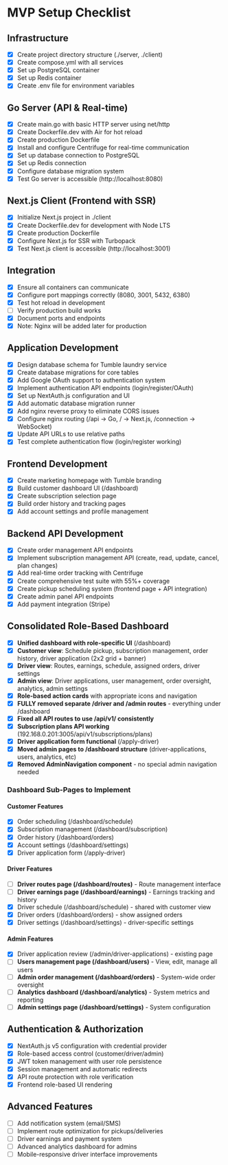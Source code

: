 # MVP Setup Checklist

## Infrastructure
- [x] Create project directory structure (./server, ./client)
- [x] Create compose.yml with all services
- [x] Set up PostgreSQL container
- [x] Set up Redis container
- [x] Create .env file for environment variables

## Go Server (API & Real-time)
- [x] Create main.go with basic HTTP server using net/http
- [x] Create Dockerfile.dev with Air for hot reload
- [x] Create production Dockerfile
- [x] Install and configure Centrifuge for real-time communication
- [x] Set up database connection to PostgreSQL
- [x] Set up Redis connection
- [x] Configure database migration system
- [x] Test Go server is accessible (http://localhost:8080)

## Next.js Client (Frontend with SSR)
- [x] Initialize Next.js project in ./client
- [x] Create Dockerfile.dev for development with Node LTS
- [x] Create production Dockerfile
- [x] Configure Next.js for SSR with Turbopack
- [x] Test Next.js client is accessible (http://localhost:3001)

## Integration
- [x] Ensure all containers can communicate
- [x] Configure port mappings correctly (8080, 3001, 5432, 6380)
- [x] Test hot reload in development
- [ ] Verify production build works
- [x] Document ports and endpoints
- [x] Note: Nginx will be added later for production

## Application Development
- [x] Design database schema for Tumble laundry service
- [x] Create database migrations for core tables
- [x] Add Google OAuth support to authentication system
- [x] Implement authentication API endpoints (login/register/OAuth)
- [x] Set up NextAuth.js configuration and UI
- [x] Add automatic database migration runner
- [x] Add nginx reverse proxy to eliminate CORS issues
- [x] Configure nginx routing (/api -> Go, / -> Next.js, /connection -> WebSocket)
- [x] Update API URLs to use relative paths
- [x] Test complete authentication flow (login/register working)

## Frontend Development
- [x] Create marketing homepage with Tumble branding
- [x] Build customer dashboard UI (/dashboard)
- [x] Create subscription selection page
- [x] Build order history and tracking pages
- [x] Add account settings and profile management

## Backend API Development
- [x] Create order management API endpoints
- [x] Implement subscription management API (create, read, update, cancel, plan changes)
- [x] Add real-time order tracking with Centrifuge
- [x] Create comprehensive test suite with 55%+ coverage  
- [x] Create pickup scheduling system (frontend page + API integration)
- [x] Create admin panel API endpoints
- [x] Add payment integration (Stripe)

## Consolidated Role-Based Dashboard
- [x] **Unified dashboard with role-specific UI** (/dashboard)
- [x] **Customer view**: Schedule pickup, subscription management, order history, driver application (2x2 grid + banner)
- [x] **Driver view**: Routes, earnings, schedule, assigned orders, driver settings
- [x] **Admin view**: Driver applications, user management, order oversight, analytics, admin settings  
- [x] **Role-based action cards** with appropriate icons and navigation
- [x] **FULLY removed separate /driver and /admin routes** - everything under /dashboard
- [x] **Fixed all API routes to use /api/v1/ consistently**
- [x] **Subscription plans API working** (192.168.0.201:3005/api/v1/subscriptions/plans)
- [x] **Driver application form functional** (/apply-driver)
- [x] **Moved admin pages to /dashboard structure** (driver-applications, users, analytics, etc)
- [x] **Removed AdminNavigation component** - no special admin navigation needed

### Dashboard Sub-Pages to Implement
#### Customer Features
- [x] Order scheduling (/dashboard/schedule)  
- [x] Subscription management (/dashboard/subscription)
- [x] Order history (/dashboard/orders)
- [x] Account settings (/dashboard/settings)
- [x] Driver application form (/apply-driver)

#### Driver Features  
- [ ] **Driver routes page (/dashboard/routes)** - Route management interface
- [ ] **Driver earnings page (/dashboard/earnings)** - Earnings tracking and history
- [x] Driver schedule (/dashboard/schedule) - shared with customer view
- [x] Driver orders (/dashboard/orders) - show assigned orders
- [x] Driver settings (/dashboard/settings) - driver-specific settings

#### Admin Features
- [x] Driver application review (/admin/driver-applications) - existing page
- [ ] **Users management page (/dashboard/users)** - View, edit, manage all users  
- [ ] **Admin order management (/dashboard/orders)** - System-wide order oversight
- [ ] **Analytics dashboard (/dashboard/analytics)** - System metrics and reporting
- [ ] **Admin settings page (/dashboard/settings)** - System configuration

## Authentication & Authorization
- [x] NextAuth.js v5 configuration with credential provider
- [x] Role-based access control (customer/driver/admin)
- [x] JWT token management with user role persistence
- [x] Session management and automatic redirects
- [x] API route protection with role verification
- [x] Frontend role-based UI rendering

## Advanced Features
- [ ] Add notification system (email/SMS)
- [ ] Implement route optimization for pickups/deliveries
- [ ] Driver earnings and payment system
- [ ] Advanced analytics dashboard for admins
- [ ] Mobile-responsive driver interface improvements